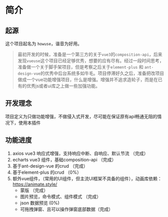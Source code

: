 # 简介

## 起源
这个项目起名为 `howuse`，谐音为好用。
>最初开发的时候，准备是一个第三方的关于`vue3`的`composition-api`，后来发现`vueuse`这个项目已经足够优秀，想要的应有尽有。经过一段时间思考，准备做一个关于脚手架项目，但是考察之后关于`element-plus` 和 `ant-design-vue`的优秀中后台系统多如牛毛。项目停滞好久之后，准备把改项目做成一个vue功能增强项目，什么是增强。增强并不追求造轮子，而是在已有的优秀js或者ui库之上做一些加强功能。

## 开发理念
项目定义为只做功能增强，不做侵入式开发，尽可能在保证原有api畅通无阻的情况下，使用本插件

## 功能进度

1. axios vue3 响应式增强，支持响应中断、自响应、默认节流 （完成）
2. echarts vue3 组件，基础composition-api （完成）
3. 基于ant-design-vue 的crud （完成）
4. 基于element-plus 的crud （0%）
5. 额外vue组件，（常用的UI组件，但主流UI框架不具备的组件），动画库依赖：https://animate.style/
   - 蒙版 （完成）
   - 图片预览，命令模式、组件模式 （完成）
   - json 数据预览 (0%)
   - 可拖拽弹窗、且可以操作弹窗底部数据（完成）